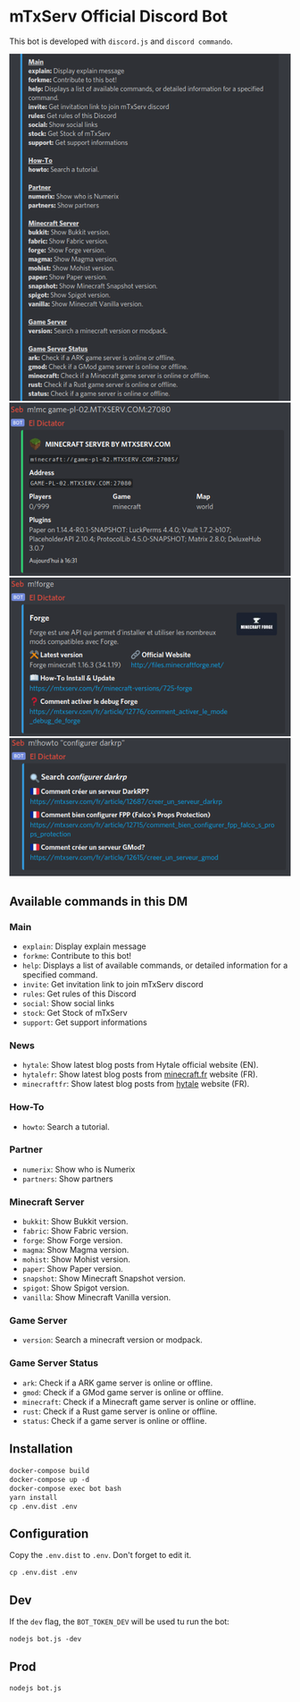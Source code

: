 # mTxServ Official Discord Bot

This bot is developed with `discord.js` and `discord commando`.

![Help Command](doc/help.png)
![GameServer Command](doc/server.png)
![Minecraft Version & Modpack Command](doc/version.png)
![HowTo Command](doc/howto.png)

## Available commands in this DM

### Main
* `explain`: Display explain message
* `forkme`: Contribute to this bot!
* `help`: Displays a list of available commands, or detailed information for a specified command.
* `invite`: Get invitation link to join mTxServ discord
* `rules`: Get rules of this Discord
* `social`: Show social links
* `stock`: Get Stock of mTxServ
* `support`: Get support informations

### News
* `hytale`: Show latest blog posts from Hytale official website (EN).
* `hytalefr`: Show latest blog posts from [minecraft.fr](https://minecraft.fr) website (FR).
* `minecraftfr`: Show latest blog posts from [hytale](https://hytale.game) website (FR).

### How-To
* `howto`: Search a tutorial.

### Partner
* `numerix`: Show who is Numerix
* `partners`: Show partners

### Minecraft Server
* `bukkit`: Show Bukkit version.
* `fabric`: Show Fabric version.
* `forge`: Show Forge version.
* `magma`: Show Magma version.
* `mohist`: Show Mohist version.
* `paper`: Show Paper version.
* `snapshot`: Show Minecraft Snapshot version.
* `spigot`: Show Spigot version.
* `vanilla`: Show Minecraft Vanilla version.

### Game Server
* `version`: Search a minecraft version or modpack.

### Game Server Status
* `ark`: Check if a ARK game server is online or offline.
* `gmod`: Check if a GMod game server is online or offline.
* `minecraft`: Check if a Minecraft game server is online or offline.
* `rust`: Check if a Rust game server is online or offline.
* `status`: Check if a game server is online or offline.

## Installation

```
docker-compose build
docker-compose up -d
docker-compose exec bot bash
yarn install
cp .env.dist .env
```

## Configuration

Copy the `.env.dist` to `.env`. Don't forget to edit it.

```
cp .env.dist .env
```

## Dev

If the `dev` flag, the `BOT_TOKEN_DEV` will be used tu run the bot:

```
nodejs bot.js -dev
```

## Prod

```
nodejs bot.js
```
